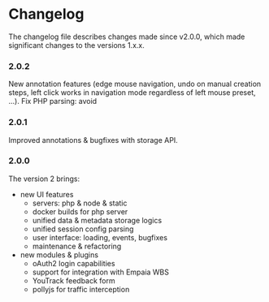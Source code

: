 # Changelog

The changelog file describes changes made since v2.0.0, which made significant changes
to the versions 1.x.x.

### 2.0.2
New annotation features (edge mouse navigation, undo on manual creation steps, left click works
in navigation mode regardless of left mouse preset, ...). Fix PHP parsing: avoid 

### 2.0.1
Improved annotations & bugfixes with storage API.

### 2.0.0
The version 2 brings:
* new UI features
  * servers: php & node & static
  * docker builds for php server
  * unified data & metadata storage logics
  * unified session config parsing
  * user interface: loading, events, bugfixes
  * maintenance & refactoring
* new modules & plugins
  * oAuth2 login capabilities
  * support for integration with Empaia WBS
  * YouTrack feedback form
  * pollyjs for traffic interception
